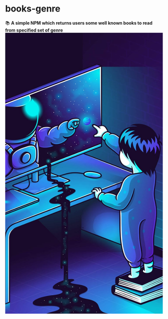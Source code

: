 # books-genre
:books: **A simple NPM which returns users some well known books to read from specified set of genre**
![Image of Yaktocat](githubpic.jpeg)  <!-- .element height="50%" width="50%" -->



